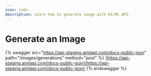 ```yaml
---
icon: code
description: Learn how to generate image with AI/ML API.
---
```


# Generate an Image

{% swagger src="https://api-staging.aimlapi.com/docs-public-json" path="/images/generations" method="post" %}
[https://api-staging.aimlapi.com/docs-public-json](https://api-staging.aimlapi.com/docs-public-json)
{% endswagger %}

